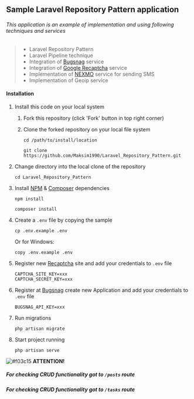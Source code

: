 ## Sample Laravel Repository Pattern application

###### This application is an example of implementation and using following techniques and services

> - Laravel Repository Pattern
> - Laravel Pipeline technique
> - Integration of [Bugsnag](https://www.bugsnag.com/) service
> - Integration of [Google Recaptcha](https://www.google.com/recaptcha/admin#list) service
> - Implementation of [NEXMO](https://www.nexmo.com) service for sending SMS
> - Implementation of Geoip service




#### Installation

1. Install this code on your local system
     
    1. Fork this repository (click 'Fork' button in top right corner)
    2. Clone the forked repository on your local file system
    
        ```
        cd /path/to/install/location
        
        git clone https://github.com/Maksim1990/Laravel_Repository_Pattern.git
        ```

2. Change directory into the local clone of the repository

    ```
    cd Laravel_Repository_Pattern
    ```

3. Install [NPM](https://getcomposer.org) & [Composer](https://getcomposer.org) dependencies

    ```
    npm install
    
    composer install
    ```

4. Create a `.env` file by copying the sample

    ```
    cp .env.example .env
    ```
    
    Or for Windows:
    
    ```
    copy .env.example .env
    ```
    
 5. Register new [Recaptcha](https://www.google.com/recaptcha/admin#list) site and add your credentials to `.env` file 
     ```
     CAPTCHA_SITE_KEY=xxx
     CAPTCHA_SECRET_KEY=xxx
    ```
    
 6. Register at [Bugsnag](https://www.bugsnag.com/) create new Application and add your credentials to `.env` file 
     ```
     BUGSNAG_API_KEY=xxx
     ```
7. Run migrations

    ```
    php artisan migrate
    ```

8. Start project running

    ```
    php artisan serve
    ```
 ![#f03c15](https://placehold.it/15/f03c15/000000?text=+)   **ATTENTION!**

 ##### For checking CRUD functionality got to `/posts` route 
   
 ##### For checking CRUD functionality got to `/tasks` route   


